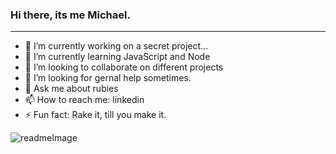 ### Hi there, its me Michael.
<hr>

- 🔭 I’m currently working on a secret project...
- 🌱 I’m currently learning JavaScript and Node
- 👯 I’m looking to collaborate on different projects
- 🤔 I’m looking for gernal help sometimes.
- 💬 Ask me about rubies
- 📫 How to reach me: linkedin 
- ⚡ Fun fact: Rake it, till you make it.

![readmeImage](https://user-images.githubusercontent.com/68996309/101536472-55133100-399a-11eb-8f54-b8fb6fb26fab.gif)

<!--
**MrBeamer/MrBeamer** is a ✨ _special_ ✨ repository because its `README.md` (this file) appears on your GitHub profile.



-->
